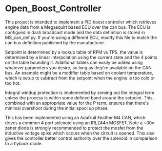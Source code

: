 # Open_Boost_Controller
This project is intended to implement a PID boost controller which retrieves engine data from a Megasquirt based ECU over the can bus. The ECU is configued in dash broadcast mode and the data definition is stored in MS_can_def.py. If you're using a different ECU, modify this file to match the can bus definition published by the manufacturer. 

Setpoint is determined by a lookup table of RPM vs TPS, the value is determined by a linear interpolation using the current state and the 4 points on the table bounding it. Additional tables can easily be added using whatever parameters you desire, so long as they're available on the CAN bus. An example might be a modifier table based on coolant temperature, which is setup to subtract from the setpoint when the engine is too cold or too hot.

Integral windup protection is implemented by zeroing out the integral term unless the process is within some defined band around the setpoint. This, combined with an appropriate value for the P term, ensures that there's minimal overshoot during the initial spool up phase.

This has been implemented using an Adafruit Feather M4 CAN, which drives a common 4 port solenoid using an IRLZ44n MOSFET. Note a ~30v zener diode is strongly recommended to protect the mosfet from the inductive voltage spike which occurs when the circuit is opened. This also gives the controller better control authority over the solenoid in comparison to a flyback diode.
